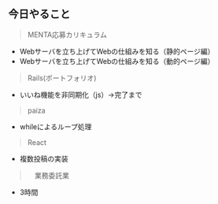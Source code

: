 ## 今日やること

> MENTA応募カリキュラム
- Webサーバを立ち上げてWebの仕組みを知る（静的ページ編）
- Webサーバを立ち上げてWebの仕組みを知る（動的ページ編）

> Rails(ポートフォリオ)
- いいね機能を非同期化（js）→完了まで


> paiza
- whileによるループ処理


> React
- 複数投稿の実装


>　業務委託業　
- 3時間 
